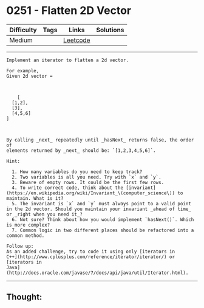 # 0251 - Flatten 2D Vector

Difficulty  | Tags | Links | Solutions
----------- | ---- | ----- | -----
Medium |  | [Leetcode](https://leetcode.com/problems/flatten-2d-vector/description/) |


-----------

```
Implement an iterator to flatten a 2d vector.

For example,
Given 2d vector =



    [  [1,2],  [3],  [4,5,6]]



By calling _next_ repeatedly until _hasNext_ returns false, the order of
elements returned by _next_ should be: `[1,2,3,4,5,6]`.

Hint:

  1. How many variables do you need to keep track?
  2. Two variables is all you need. Try with `x` and `y`.
  3. Beware of empty rows. It could be the first few rows.
  4. To write correct code, think about the [invariant](https://en.wikipedia.org/wiki/Invariant_\(computer_science\)) to maintain. What is it?
  5. The invariant is `x` and `y` must always point to a valid point in the 2d vector. Should you maintain your invariant _ahead of time_ or _right when you need it_?
  6. Not sure? Think about how you would implement `hasNext()`. Which is more complex?
  7. Common logic in two different places should be refactored into a common method.

Follow up:
As an added challenge, try to code it using only [iterators in
C++](http://www.cplusplus.com/reference/iterator/iterator/) or [iterators in
Java](http://docs.oracle.com/javase/7/docs/api/java/util/Iterator.html).
```

-----------

## Thought:
